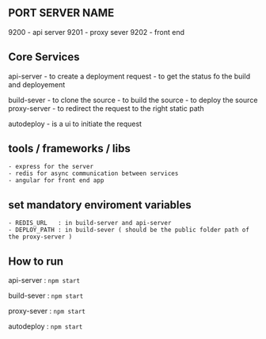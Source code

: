 PORT    SERVER NAME 
--------------------
9200 - api server
9201 - proxy sever
9202 - front end

## Core Services
api-server 
    - to create a deployment request
    - to get the status fo the build and deployement 

build-sever 
    - to clone the source
    - to build the source
    - to deploy the source
proxy-server
    - to redirect the request to the right static path 

autodeploy
    - is a ui to initiate the request 

## tools /  frameworks / libs
    - express for the server
    - redis for async communication between services
    - angular for front end app


## set mandatory enviroment variables
    - REDIS_URL   : in build-server and api-server
    - DEPLOY_PATH : in build-sever ( should be the public folder path of the proxy-server )

## How to run 
 api-server : ```npm start```

 build-sever : ```npm start```

 proxy-sever : ```npm start```

 autodeploy : ```npm start``` 
